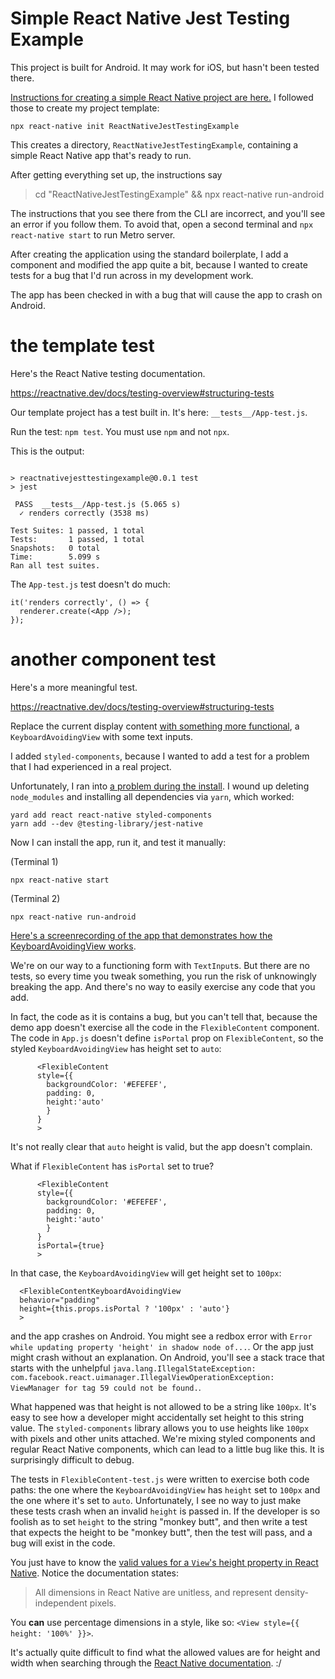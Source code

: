 # Simple React Native Jest Testing Example

This project is built for Android. It may work for iOS, but hasn't been tested there.

[Instructions for creating a simple React Native project are here.](https://reactnative.dev/docs/environment-setup) I followed those to create my project template:

```
npx react-native init ReactNativeJestTestingExample
```

This creates a directory, `ReactNativeJestTestingExample`, containing a simple React Native app that's ready to run.

After getting everything set up, the instructions say

> cd "ReactNativeJestTestingExample" && npx react-native run-android

The instructions that you see there from the CLI are incorrect, and you'll see an error if you follow them. To avoid that, open a second terminal and `npx react-native start` to run Metro server.

After creating the application using the standard boilerplate, I add a component and modified the app quite a bit, because I wanted to create tests for a bug that I'd run across in my development work.

The app has been checked in with a bug that will cause the app to crash on Android.

# the template test

Here's the React Native testing documentation.

https://reactnative.dev/docs/testing-overview#structuring-tests

Our template project has a test built in. It's here: `__tests__/App-test.js`.

Run the test: `npm test`. You must use `npm` and not `npx`.

This is the output:

```

> reactnativejesttestingexample@0.0.1 test
> jest

 PASS  __tests__/App-test.js (5.065 s)
  ✓ renders correctly (3538 ms)

Test Suites: 1 passed, 1 total
Tests:       1 passed, 1 total
Snapshots:   0 total
Time:        5.099 s
Ran all test suites.
```

The `App-test.js` test doesn't do much:

```
it('renders correctly', () => {
  renderer.create(<App />);
});
```

# another component test

Here's a more meaningful test.

https://reactnative.dev/docs/testing-overview#structuring-tests

Replace the current display content [with something more functional](https://github.com/fullStackOasis/react-native-jest-testing-example/blob/main/components/FlexibleContent.js), a `KeyboardAvoidingView` with some text inputs.

I added `styled-components`, because I wanted to add a test for a problem that I had experienced in a real project.

Unfortunately, I ran into [a problem during the install](https://stackoverflow.com/questions/65802896/installing-styled-components-failed-in-react-native). I wound up deleting `node_modules` and installing all dependencies via `yarn`, which worked:

```
yard add react react-native styled-components
yarn add --dev @testing-library/jest-native
```

Now I can install the app, run it, and test it manually:

(Terminal 1)
```
npx react-native start
```

(Terminal 2)
```
npx react-native run-android
```

[Here's a screenrecording of the app that demonstrates how the KeyboardAvoidingView works](https://youtube.com/shorts/OeRM2tuBlF4).

We're on our way to a functioning form with `TextInput`s. But there are no tests, so every time you tweak something, you run the risk of unknowingly breaking the app. And there's no way to easily exercise any code that you add.

In fact, the code as it is contains a bug, but you can't tell that, because the demo app doesn't exercise all the code in the `FlexibleContent` component. The code in `App.js` doesn't define `isPortal` prop on `FlexibleContent`, so the styled `KeyboardAvoidingView` has height set to `auto`:

```
      <FlexibleContent
      style={{
        backgroundColor: '#EFEFEF',
        padding: 0,
        height:'auto'
        }
      }
      >
```

It's not really clear that `auto` height is valid, but the app doesn't complain.

What if `FlexibleContent` has `isPortal` set to true?
```
      <FlexibleContent
      style={{
        backgroundColor: '#EFEFEF',
        padding: 0,
        height:'auto'
        }
      }
      isPortal={true}
      >
```

In that case, the `KeyboardAvoidingView` will get height set to `100px`:

```
  <FlexibleContentKeyboardAvoidingView
  behavior="padding"
  height={this.props.isPortal ? '100px' : 'auto'}
  >
```
and the app crashes on Android. You might see a redbox error with `Error while updating property 'height' in shadow node of...`. Or the app just might crash without an explanation. On Android, you'll see a stack trace that starts with the unhelpful `java.lang.IllegalStateException: com.facebook.react.uimanager.IllegalViewOperationException: ViewManager for tag 59 could not be found.`.

What happened was that height is not allowed to be a string like `100px`. It's easy to see how a developer might accidentally set height to this string value. The `styled-components` library allows you to use heights like `100px` with pixels and other units attached. We're mixing styled components and regular React Native components, which can lead to a little bug like this. It is surprisingly difficult to debug.

The tests in `FlexibleContent-test.js` were written to exercise both code paths: the one where the `KeyboardAvoidingView` has `height` set to `100px` and the one where it's set to `auto`. Unfortunately, I see no way to just make these tests crash when an invalid `height` is passed in. If the developer is so foolish as to set `height` to the string "monkey butt", and then write a test that expects the height to be "monkey butt", then the test will pass, and a bug will exist in the code.

You just have to know the [valid values for a `View`'s height property in React Native](https://reactnative.dev/docs/height-and-width). Notice the documentation states:

>All dimensions in React Native are unitless, and represent density-independent pixels.

You **can** use percentage dimensions in a style, like so: `<View style={{ height: '100%' }}>`.

It's actually quite difficult to find what the allowed values are for height and width when searching through the [React Native documentation](https://reactnative.dev/). :/